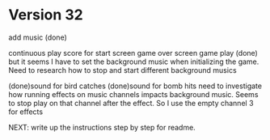 # Version 32

add music (done)

 continuous play score for
  start screen
  game over screen
  game play
  (done) but it seems I have to set the background music when initializing the game. Need to research how to stop and start different background musics


 (done)sound for bird catches
 (done)sound for bomb hits
   need to investigate how running effects on music channels impacts background music. Seems to stop play on that channel after the effect. So I use the empty channel 3 for effects

NEXT: write up the instructions step by step for readme.